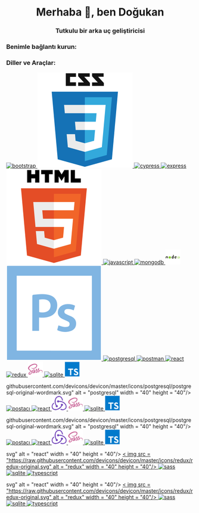 <h1 align="center">Merhaba 👋, ben Doğukan</h1>
<h3 align="center">Tutkulu bir arka uç geliştiricisi</h3>

<h3 align="left">Benimle bağlantı kurun:</h3 >
<p align="left">
</p>

<h3 align="left">Diller ve Araçlar:</h3>
<p align = "left"> <a href = "https://getbootstrap.com" target = "_blank" rel = "noreferrer"> <img src = "https://raw.githubusercontent.com/devicons/devicon /master/icons/bootstrap/bootstrap-plain-wordmark.svg" alt = "bootstrap" width = "40" height = "40"/> </a> <a href = "https://www.w3schools.com /css/" target = "_blank" rel = "noreferrer"> <img src = "https://raw.githubusercontent.com/devicons/devicon/master/icons/css3/css3-original-wordmark.svg" alt= "css3" genişlik = "40" yükseklik = "40"/> </a> <a href = "https://www.cypress.io" target = "_blank" rel = "noreferrer"> <img src = " https://raw.githubusercontent.com/simple-icons/simple-icons/6e46ec1fc23b60c8fd0d2f2ff46db82e16dbd75f/icons/cypress.svg" alt = "cypress" width = "40" height = "40"/> </a> <a href ="https://expressjs.com" target = "_blank" rel = "noreferrer"> <img src = "https://raw.githubusercontent.com/devicons/devicon/master/icons/express/express-original- wordmark.svg" alt = "express" width = "40" height = "40"/> </a> <a href = "https://www.w3.org/html/" target = "_blank" rel= "noreferrer"> <img src = "https://raw.githubusercontent.com/devicons/devicon/master/icons/html5/html5-original-wordmark.svg" alt = "html5" genişlik = "40" yükseklik = " 40"/> </a> <a href = "https://developer.mozilla.org/en-US/docs/Web/JavaScript" target = "_blank" rel = "noreferrer"> <img src = "https ://raw.githubusercontent.com/devicons/devicon/master/icons/javascript/javascript-original.svg" alt = "javascript" width = "40" height = "40"/> </a> <a href= "https://www.mongodb.com/" target = "_blank" rel = "noreferrer"> <img src = "https://raw.githubusercontent.com/devicons/devicon/master/icons/mongodb/mongodb- orijinal-wordmark.svg" alt = "mongodb" width = "40" height = "40"/> </a> <a href = "https://nodejs.org" target = "_blank" rel = "noreferrer" > <img src = "https://raw.githubusercontent.com/devicons/devicon/master/icons/nodejs/nodejs-original-wordmark.svg" alt = "nodejs" width = "40" height = "40"/ > </a> <a href="https://www.photoshop.com/en" target = "_blank" rel = "noreferrer"> <img src = "https://raw.githubusercontent.com/devicons/devicon/master/icons/photoshop/photoshop-line.svg" alt = "photoshop " genişlik = "40" yükseklik = "40"/> </a> <a href = "https://www.postgresql.org" target = "_blank" rel = "noreferrer"> <img src = "https: //raw.githubusercontent.com/devicons/devicon/master/icons/postgresql/postgresql-original-wordmark.svg" alt = "postgresql" width = "40" height = "40"/> </a> <a href ="https://postman.com" target = "_blank" rel = "noreferrer"> <img src = "https://www.vectorlogo.zone/logos/getpostman/getpostman-icon.svg" alt = "postman " genişlik = "40" yükseklik = "40"/> </a> <a href = "https://reactjs.org/" target = "_blank" rel = "noreferrer"> <img src = "https:/ /raw.githubusercontent.com/devicons/devicon/master/icons/react/react-original-wordmark.svg" alt = "react" width = "40" height = "40"/> </a> <a href= "https://redux.js.org" target = "_blank" rel = "noreferrer"> <img src = "https://raw.githubusercontent.com/devicons/devicon/master/icons/redux/redux-original .svg" alt = "redux" width = "40" height = "40"/> </a> <a href = "https://sass-lang.com" target = "_blank" rel = "noreferrer"> <img src = "https://raw.githubusercontent.com/devicons/devicon/master/icons/sass/sass-original.svg" alt = "sass" width = "40" height = "40"/> </ a> <a href = "https://www.sqlite.org/" target = "_blank" rel = "noreferrer"> <img src = "https://www.vectorlogo.zone/logos/sqlite/sqlite- icon.svg" alt = "sqlite" width = "40" height = "40"/> </a> <a href = "https://www.typescriptlang.org/" target = "_blank" rel = "noreferrer" "> <img src = "https://raw.githubusercontent.com/devicons/devicon/master/icons/typescript/typescript-original.svg" alt = "typescript" width = "40" height = "40"/> </a> </p>githubusercontent.com/devicons/devicon/master/icons/postgresql/postgresql-original-wordmark.svg" alt = "postgresql" width = "40" height = "40"/> </a> <a href = "https: //postman.com" target = "_blank" rel = "noreferrer"> <img src = "https://www.vectorlogo.zone/logos/getpostman/getpostman-icon.svg" alt = "postacı" genişlik = 40" yükseklik = "40"/> </a> <a href = "https://reactjs.org/" target = "_blank" rel = "noreferrer"> <img src = "https://raw.githubusercontent .com/devicons/devicon/master/icons/react/react-original-wordmark.svg" alt = "react" width = "40" height = "40"/> </a> <a href = "https:/ /redux.js.org" target = "_blank" rel = "noreferrer"> <img src = "https://raw.githubusercontent.com/devicons/devicon/master/icons/redux/redux-original.svg" alt ="redux" width = "40" height = "40"/> </a> <a href = "https://sass-lang.com" target = "_blank" rel = "noreferrer"> <img src= "https://raw.githubusercontent.com/devicons/devicon/master/icons/sass/sass-original.svg" alt = "sass" width = "40" height = "40"/> </a> <a href = "https://www.sqlite.org/" target = "_blank" rel = "noreferrer"> <img src = "https://www.vectorlogo.zone/logos/sqlite/sqlite-icon.svg" alt = "sqlite" width = "40" height = "40"/> </a> <a href = "https://www.typescriptlang.org/" target = "_blank" rel = "noreferrer"> <img src = "https://raw.githubusercontent.com/devicons/devicon/master/icons/typescript/typescript-original.svg" alt = "typescript" width = "40" height = "40"/> </a> </p>githubusercontent.com/devicons/devicon/master/icons/postgresql/postgresql-original-wordmark.svg" alt = "postgresql" width = "40" height = "40"/> </a> <a href = "https: //postman.com" target = "_blank" rel = "noreferrer"> <img src = "https://www.vectorlogo.zone/logos/getpostman/getpostman-icon.svg" alt = "postacı" genişlik = 40" yükseklik = "40"/> </a> <a href = "https://reactjs.org/" target = "_blank" rel = "noreferrer"> <img src = "https://raw.githubusercontent .com/devicons/devicon/master/icons/react/react-original-wordmark.svg" alt = "react" width = "40" height = "40"/> </a> <a href = "https:/ /redux.js.org" target = "_blank" rel = "noreferrer"> <img src = "https://raw.githubusercontent.com/devicons/devicon/master/icons/redux/redux-original.svg" alt ="redux" width = "40" height = "40"/> </a> <a href = "https://sass-lang.com" target = "_blank" rel = "noreferrer"> <img src= "https://raw.githubusercontent.com/devicons/devicon/master/icons/sass/sass-original.svg" alt = "sass" width = "40" height = "40"/> </a> <a href = "https://www.sqlite.org/" target = "_blank" rel = "noreferrer"> <img src = "https://www.vectorlogo.zone/logos/sqlite/sqlite-icon.svg" alt = "sqlite" width = "40" height = "40"/> </a> <a href = "https://www.typescriptlang.org/" target = "_blank" rel = "noreferrer"> <img src = "https://raw.githubusercontent.com/devicons/devicon/master/icons/typescript/typescript-original.svg" alt = "typescript" width = "40" height = "40"/> </a> </p>svg" alt = "react" width = "40" height = "40"/> </a> <a href = "https://redux.js.org" target = "_blank" rel = "noreferrer"> < img src = "https://raw.githubusercontent.com/devicons/devicon/master/icons/redux/redux-original.svg" alt = "redux" width = "40" height = "40"/> </a > <a href = "https://sass-lang.com" target = "_blank" rel = "noreferrer"> <img src = "https://raw.githubusercontent.com/devicons/devicon/master/icons/ sass/sass-original.svg" alt = "sass" width = "40" height = "40"/> </a> <a href = "https://www.sqlite.org/" target = "_blank" rel = "noreferrer"> <img src = "https://www.vectorlogo.zone/logos/sqlite/sqlite-icon.svg" alt = "sqlite" width = "40" height = "40"/> </ a> <a href = "https://www.typescriptlang.org/" target = "_blank" rel = "noreferrer"> <img src = "https://raw.githubusercontent.com/devicons/devicon/master/ simgeler/typescript/typescript-original.svg" alt = "typescript" width = "40" height = "40"/> </a> </p>svg" alt = "react" width = "40" height = "40"/> </a> <a href = "https://redux.js.org" target = "_blank" rel = "noreferrer"> < img src = "https://raw.githubusercontent.com/devicons/devicon/master/icons/redux/redux-original.svg" alt = "redux" width = "40" height = "40"/> </a > <a href = "https://sass-lang.com" target = "_blank" rel = "noreferrer"> <img src = "https://raw.githubusercontent.com/devicons/devicon/master/icons/ sass/sass-original.svg" alt = "sass" width = "40" height = "40"/> </a> <a href = "https://www.sqlite.org/" target = "_blank" rel = "noreferrer"> <img src = "https://www.vectorlogo.zone/logos/sqlite/sqlite-icon.svg" alt = "sqlite" width = "40" height = "40"/> </ a> <a href = "https://www.typescriptlang.org/" target = "_blank" rel = "noreferrer"> <img src = "https://raw.githubusercontent.com/devicons/devicon/master/ simgeler/typescript/typescript-original.svg" alt = "typescript" width = "40" height = "40"/> </a> </p>
